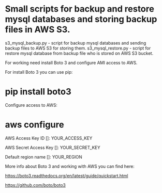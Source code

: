 # Small scripts for backup and restore mysql databases and storing backup files in AWS S3.

s3_mysql_backup.py - script for backup mysql databases and sending backup files to AWS S3 for storing them.
s3_mysql_restore.py - script for restore mysql database from backup file who is stored on AWS S3 bucket. 

For working need install Boto 3 and configure AMI access to AWS.

For install Boto 3 you can use pip:

 # pip install boto3

Configure access to AWS:

 # aws configure

AWS Access Key ID []: YOUR_ACCESS_KEY

AWS Secret Access Key []: YOUR_SECRET_KEY

Default region name []: YOUR_REGION

More info about Boto 3 and working with AWS you can find here:

https://boto3.readthedocs.org/en/latest/guide/quickstart.html

https://github.com/boto/boto3
